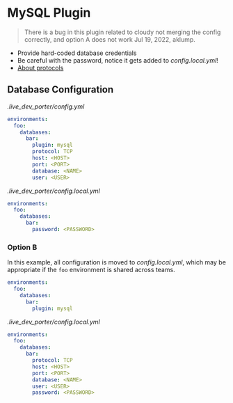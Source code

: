 # MySQL Plugin

> There is a bug in this plugin related to cloudy not merging the config correctly, and option A does not work Jul 19, 2022, aklump.

* Provide hard-coded database credentials
* Be careful with the password, notice it gets added to _config.local.yml_!
* [About protocols](https://dev.mysql.com/doc/refman/8.0/en/connection-options.html#option_general_protocol)

## Database Configuration

_.live_dev_porter/config.yml_

```yaml
environments:
  foo:
    databases:
      bar:
        plugin: mysql
        protocol: TCP
        host: <HOST>
        port: <PORT>
        database: <NAME>
        user: <USER>
```

_.live_dev_porter/config.local.yml_

```yaml
environments:
  foo:
    databases:
      bar:
        password: <PASSWORD>
```

### Option B

In this example, all configuration is moved to _config.local.yml_, which may be appropriate if the `foo` environment is shared across teams.

```yaml
environments:
  foo:
    databases:
      bar:
        plugin: mysql
```

_.live_dev_porter/config.local.yml_

```yaml
environments:
  foo:
    databases:
      bar:
        protocol: TCP
        host: <HOST>
        port: <PORT>
        database: <NAME>
        user: <USER>
        password: <PASSWORD>
```
